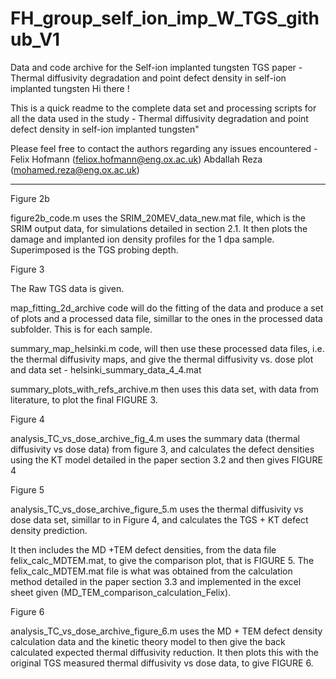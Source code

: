# FH_group_self_ion_imp_W_TGS_github_V1
Data and code archive for the Self-ion implanted tungsten TGS paper - Thermal diffusivity degradation and point defect density in self-ion implanted tungsten 
Hi there !

This is a quick readme to the complete data set and processing scripts for all the data used in the study - Thermal diffusivity degradation and point defect density 
in self-ion implanted tungsten"

Please feel free to contact the authors regarding any issues encountered -
Felix Hofmann (feliox.hofmann@eng.ox.ac.uk)
Abdallah Reza (mohamed.reza@eng.ox.ac.uk)

----------------------------------------------------------------------------------------------------------------------------------------------------------

Figure 2b

figure2b_code.m uses the SRIM_20MEV_data_new.mat file, which is the SRIM output data, for simulations detailed in section 2.1. It then plots the damage and
implanted ion density profiles for the 1 dpa sample. Superimposed is the TGS probing depth.



Figure 3 

The Raw TGS data is given. 

map_fitting_2d_archive code will do the fitting of the data and produce a set of plots and a processed data file, simillar to the ones in 
the processed data subfolder. This is for each sample. 


summary_map_helsinki.m code, will then use these processed data files, i.e. the thermal diffusivity maps, and give the thermal diffusivity vs. dose plot 
and data set - helsinki_summary_data_4_4.mat

summary_plots_with_refs_archive.m then uses this data set, with data from literature, to plot the final FIGURE 3. 




Figure 4

analysis_TC_vs_dose_archive_fig_4.m uses the summary data (thermal diffusivity vs dose data) from figure 3, and calculates the defect densities 
using the KT model detailed in the paper section 3.2 and then gives FIGURE 4



Figure 5

analysis_TC_vs_dose_archive_figure_5.m uses the thermal diffusivity vs dose data set, simillar to in Figure 4, and calculates the TGS + KT defect density prediction.

It then includes the MD +TEM defect densities, from the data file felix_calc_MDTEM.mat, to give the comparison plot, that is FIGURE 5. The felix_calc_MDTEM.mat file
is what was obtained from the calculation method detailed in the paper section 3.3 and implemented in the excel sheet given (MD_TEM_comparison_calculation_Felix).


Figure 6

analysis_TC_vs_dose_archive_figure_6.m uses the MD + TEM defect density calculation data and the kinetic theory model to then give the back calculated expected 
thermal diffusivity reduction. It then plots this with the original TGS measured thermal diffusivity vs dose data, to give FIGURE 6.
